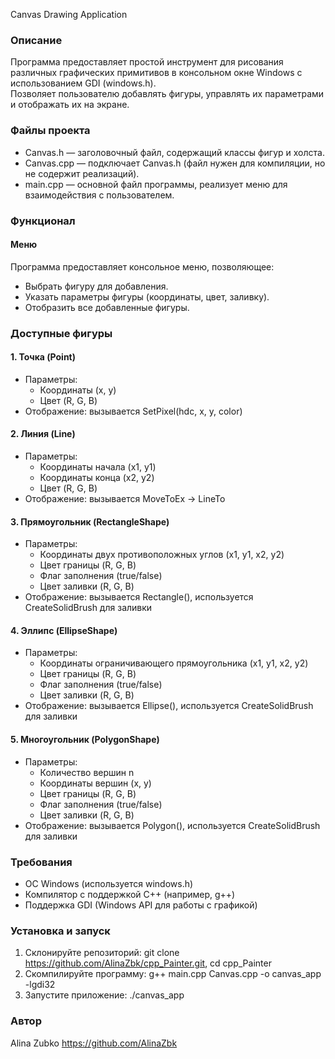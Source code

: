 
Canvas Drawing Application

### Описание
Программа предоставляет простой инструмент для рисования различных графических примитивов в консольном окне Windows с использованием GDI (windows.h).  
Позволяет пользователю добавлять фигуры, управлять их параметрами и отображать их на экране.

### Файлы проекта
- Canvas.h — заголовочный файл, содержащий классы фигур и холста.
- Canvas.cpp — подключает Canvas.h (файл нужен для компиляции, но не содержит реализаций).
- main.cpp — основной файл программы, реализует меню для взаимодействия с пользователем.

### Функционал
#### Меню
Программа предоставляет консольное меню, позволяющее:
- Выбрать фигуру для добавления.
- Указать параметры фигуры (координаты, цвет, заливку).
- Отобразить все добавленные фигуры.
  
### Доступные фигуры
#### 1. Точка (Point)
   - Параметры:
     - Координаты (x, y)
     - Цвет (R, G, B)
   - Отображение: вызывается SetPixel(hdc, x, y, color)

#### 2. Линия (Line)
   - Параметры:
     - Координаты начала (x1, y1)
     - Координаты конца (x2, y2)
     - Цвет (R, G, B)
   - Отображение: вызывается MoveToEx → LineTo

#### 3. Прямоугольник (RectangleShape)
   - Параметры:
     - Координаты двух противоположных углов (x1, y1, x2, y2)
     - Цвет границы (R, G, B)
     - Флаг заполнения (true/false)
     - Цвет заливки (R, G, B)
   - Отображение: вызывается Rectangle(), используется CreateSolidBrush для заливки

#### 4. Эллипс (EllipseShape)
   - Параметры:
     - Координаты ограничивающего прямоугольника (x1, y1, x2, y2)
     - Цвет границы (R, G, B)
     - Флаг заполнения (true/false)
     - Цвет заливки (R, G, B)
   - Отображение: вызывается Ellipse(), используется CreateSolidBrush для заливки

#### 5. Многоугольник (PolygonShape)
   - Параметры:
     - Количество вершин n
     - Координаты вершин (x, y)
     - Цвет границы (R, G, B)
     - Флаг заполнения (true/false)
     - Цвет заливки (R, G, B)
   - Отображение: вызывается Polygon(), используется CreateSolidBrush для заливки
     
### Требования
- ОС Windows (используется windows.h)
- Компилятор с поддержкой C++ (например, g++)
- Поддержка GDI (Windows API для работы с графикой)

### Установка и запуск
1. Склонируйте репозиторий:
   git clone https://github.com/AlinaZbk/cpp_Painter.git,
   cd cpp_Painter
2. Скомпилируйте программу:
g++ main.cpp Canvas.cpp -o canvas_app -lgdi32
3. Запустите приложение:
./canvas_app

### Автор
Alina Zubko https://github.com/AlinaZbk
